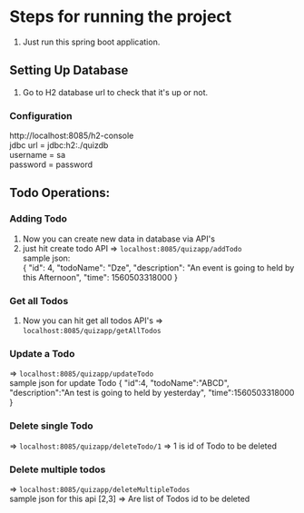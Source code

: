 # Steps for running the project

1. Just run this spring boot application.

## Setting Up Database
1. Go to H2 database url to check that it's up or not.

### Configuration  
   http://localhost:8085/h2-console <br/>
   jdbc url = jdbc:h2:./quizdb <br/>
   username = sa <br/>
   password = password <br/>
   
## Todo Operations:

### Adding Todo
1. Now you can create new data in database via API's
2. just hit create todo API
    => `localhost:8085/quizapp/addTodo` <br/>
    sample json:    
    {
        "id": 4,
        "todoName": "Dze",
        "description": "An event is going to held by this Afternoon",
        "time": 1560503318000
    }

### Get all Todos
1. Now you can hit get all todos API's
   => `localhost:8085/quizapp/getAllTodos`
     
### Update a Todo 
   => `localhost:8085/quizapp/updateTodo` <br/>
    sample json for update Todo
     {
     	"id":4,
     	"todoName":"ABCD",
     	"description":"An test is going to held by yesterday",
     	"time":1560503318000
     }
     
### Delete single Todo
   => `localhost:8085/quizapp/deleteTodo/1`
   => 1 is id of Todo to be deleted
    

### Delete multiple todos 
   => `localhost:8085/quizapp/deleteMultipleTodos` </br>
     sample json for this api
       [2,3] => Are list of Todos id to be deleted
 
        
    
   
   

